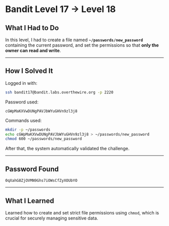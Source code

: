 # Bandit Level 17 → Level 18

## What I Had to Do  
In this level, I had to create a file named **`~/passwords/new_password`** containing the current password, and set the permissions so that **only the owner can read and write**.

---

## How I Solved It  
Logged in with:

```bash
ssh bandit17@bandit.labs.overthewire.org -p 2220
```

Password used:
```
cGWpMaKXVwDUNgPAVJbWYuGHVn9zl3j8
```

Commands used:

```bash
mkdir -p ~/passwords
echo cGWpMaKXVwDUNgPAVJbWYuGHVn9zl3j8 > ~/passwords/new_password
chmod 600 ~/passwords/new_password
```

After that, the system automatically validated the challenge.

---

## Password Found  
```
0qXahG8ZjOVMN9Ghs7iOWsCfZyXOUbYO
```

---

## What I Learned  
Learned how to create and set strict file permissions using `chmod`, which is crucial for securely managing sensitive data.

